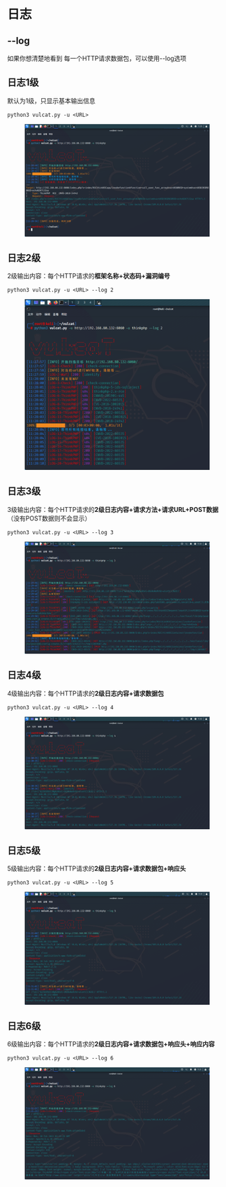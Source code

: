 # 日志

## --log

如果你想清楚地看到 每一个HTTP请求数据包，可以使用--log选项


## 日志1级

默认为1级，只显示基本输出信息
```
python3 vulcat.py -u <URL>
```
<figure><img src="../../../static/imgs/usage/log_01.png" alt=""><figcaption></figcaption></figure>

## 日志2级

2级输出内容：每个HTTP请求的**框架名称+状态码+漏洞编号**
```
python3 vulcat.py -u <URL> --log 2
```
<figure><img src="../../../static/imgs/usage/log_02.png" alt=""><figcaption></figcaption></figure>


## 日志3级

3级输出内容：每个HTTP请求的**2级日志内容+请求方法+请求URL+POST数据**（没有POST数据则不会显示）
```
python3 vulcat.py -u <URL> --log 3
```
<figure><img src="../../../static/imgs/usage/log_03.png" alt=""><figcaption></figcaption></figure>


## 日志4级

4级输出内容：每个HTTP请求的**2级日志内容+请求数据包**
```
python3 vulcat.py -u <URL> --log 4
```
<figure><img src="../../../static/imgs/usage/log_04.png" alt=""><figcaption></figcaption></figure>

## 日志5级

5级输出内容：每个HTTP请求的**2级日志内容+请求数据包+响应头**
```
python3 vulcat.py -u <URL> --log 5
```
<figure><img src="../../../static/imgs/usage/log_05.png" alt=""><figcaption></figcaption></figure>

## 日志6级

6级输出内容：每个HTTP请求的**2级日志内容+请求数据包+响应头+响应内容**
```
python3 vulcat.py -u <URL> --log 6
```
<figure><img src="../../../static/imgs/usage/log_06.png" alt=""><figcaption></figcaption></figure>
